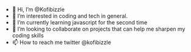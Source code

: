 - 👋 Hi, I’m @Kofibizzle
- 👀 I’m interested in coding and tech in general.
- 🌱 I’m currently learning javascript for the second time
- 💞️ I’m looking to collaborate on projects that can help me sharpen my coding skills
- 📫 How to reach me twitter @kofibizzle

<!---
Kofibizzle/Kofibizzle is a ✨ special ✨ repository because its `README.md` (this file) appears on your GitHub profile.
You can click the Preview link to take a look at your changes.
--->
